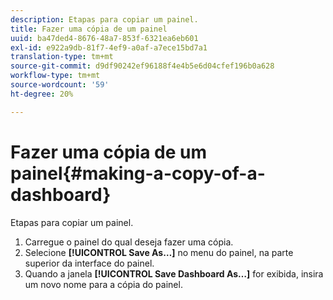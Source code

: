 ```yaml
---
description: Etapas para copiar um painel.
title: Fazer uma cópia de um painel
uuid: ba47ded4-8676-48a7-853f-6321ea6eb601
exl-id: e922a9db-81f7-4ef9-a0af-a7ece15bd7a1
translation-type: tm+mt
source-git-commit: d9df90242ef96188f4e4b5e6d04cfef196b0a628
workflow-type: tm+mt
source-wordcount: '59'
ht-degree: 20%

---
```


# Fazer uma cópia de um painel{#making-a-copy-of-a-dashboard}

Etapas para copiar um painel.

1. Carregue o painel do qual deseja fazer uma cópia.
1. Selecione **[!UICONTROL Save As…]** no menu do painel, na parte superior da interface do painel.
1. Quando a janela **[!UICONTROL Save Dashboard As…]** for exibida, insira um novo nome para a cópia do painel.
